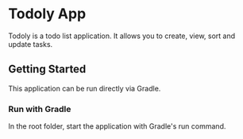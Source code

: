 # Todoly App

Todoly is a todo list application. It allows you to create, view, sort and update tasks.

## Getting Started
This application can be run directly via Gradle.

### Run with Gradle
In the root folder, start the application with Gradle's run command.

